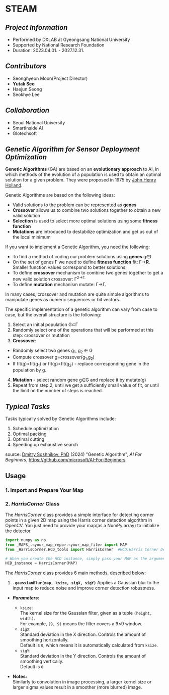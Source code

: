 # STEAM

## _Project Information_
- Performed by DXLAB at Gyeongsang National University
- Supported by National Research Foundation
- Duration: 2023.04.01. - 2027.12.31.

## _Contributors_
- Seonghyeon Moon(Project Director)
- <strong>Yutak Seo</strong>
- Haejun Seong
- Seokhye Lee

## _Collaboration_
- Seoul National University
- SmartInside AI
- Glotechsoft

## _Genetic Algorithm for Sensor Deployment Optimization_
**Genetic Algorithms** (GA) are based on an **evolutionary approach** to AI, in which methods of the evolution of a population is used to obtain an optimal solution for a given problem. They were proposed in 1975 by [John Henry Holland](https://wikipedia.org/wiki/John_Henry_Holland).

Genetic Algorithms are based on the following ideas:

* Valid solutions to the problem can be represented as **genes**
* **Crossover** allows us to combine two solutions together to obtain a new valid solution
* **Selection** is used to select more optimal solutions using some **fitness function**
* **Mutations** are introduced to destabilize optimization and get us out of the local minimum

If you want to implement a Genetic Algorithm, you need the following:

 * To find a method of coding our problem solutions using **genes** g&in;&Gamma;
 * On the set of genes &Gamma; we need to define **fitness function** fit: &Gamma;&rightarrow;**R**. Smaller function values correspond to better solutions.
 * To define **crossover** mechanism to combine two genes together to get a new valid solution crossover: &Gamma;<sup>2</sub>&rightarrow;&Gamma;.
 * To define **mutation** mechanism mutate: &Gamma;&rightarrow;&Gamma;.

In many cases, crossover and mutation are quite simple algorithms to manipulate genes as numeric sequences or bit vectors.

The specific implementation of a genetic algorithm can vary from case to case, but the overall structure is the following:

1. Select an initial population G&subset;&Gamma;
2. Randomly select one of the operations that will be performed at this step: crossover or mutation
3. **Crossover**:
  * Randomly select two genes g<sub>1</sub>, g<sub>2</sub> &in; G
  * Compute crossover g=crossover(g<sub>1</sub>,g<sub>2</sub>)
  * If fit(g)<fit(g<sub>1</sub>) or fit(g)<fit(g<sub>2</sub>) - replace corresponding gene in the population by g.
4. **Mutation** - select random gene g&in;G and replace it by mutate(g)
5. Repeat from step 2, until we get a sufficiently small value of fit, or until the limit on the number of steps is reached.

## _Typical Tasks_

Tasks typically solved by Genetic Algorithms include:

1. Schedule optimization
2. Optimal packing
3. Optimal cutting
4. Speeding up exhaustive search


source: [Dmitry Soshnikov, PhD](https://soshnikov.com/) (2024) "Genetic Algorithm", _AI For Beginners_, https://github.com/microsoft/AI-For-Beginners




## <strong>Usage</strong>
### 1. Import and Prepare Your Map


### 2. _HarrisCorner_ Class
The _HarrisCorner_ class provides a simple interface for detecting corner points in a given 2D map using the Harris corner detection algorithm in OpenCV.
You just need to provide your map(as a NumPy array) to initialize the detector.

```python
import numpy as np
from _MAPS_.<your_map_repo>.<your_map_file> import MAP
from _HarrisCorner.HCD_tools import HarrisCorner  #HCD:Harris Corner Detector

# When you create the HCD instance, simply pass your MAP as the argument:
HCD_instance = HarrisCorner(MAP)
```

The _HarrisCorner_ class provides 6 main methods. described below:

1. **`.gaussianBlur(map, ksize, sigX, sigY)`**
  Applies a Gaussian blur to the input map to reduce noise and improve corner detection robustness.

  - ***Parameters:***
    - `ksize`:  
      The kernel size for the Gaussian filter, given as a tuple `(height, width)`.  
      For example, `(9, 9)` means the filter covers a 9×9 window.
    - `sigX`:  
      Standard deviation in the X direction. Controls the amount of smoothing horizontally.  
      Default is `0`, which means it is automatically calculated from `ksize`.
    - `sigY`:  
      Standard deviation in the Y direction. Controls the amount of smoothing vertically.  
      Default is `0`.

  - **Notes:**  
    Similarly to convolution in image processing, a larger kernel size or larger sigma values result in a smoother (more blurred) image.
